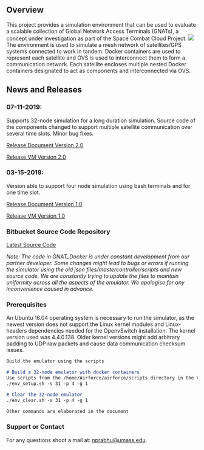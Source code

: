 ## Overview
This project provides a simulation environment that can be used to evaluate a scalable collection of Global Network Access Terminals (GNATs), a concept under investigation as part of the Space Combat Cloud Project.
<img src="https://raw.githubusercontent.com/nprabhu2195/SpaceCloudSite/master/Imageforwebsite.jpg">
The environment is used to simulate a mesh network of satellites/GPS systems connected to work in tandem. Docker containers are used to represent each satellite and OVS is used to interconnect them to form a communication network. Each satellite encloses multiple nested Docker containers designated to act as components and interconnected via OVS. 


## News and Releases

### 07-11-2019: 

Supports 32-node simulation for a long duration simulation. Source code of the components changed to support multiple satellite communication over several time slots. Minor bug fixes.

[Release Document Version 2.0](https://github.com/nprabhu2195/SpaceCloudSite/blob/master/spacecloud-sim_doc2.0.pdf)

[Release VM Version 2.0](https://drive.google.com/drive/folders/1O8I_HlIIV7AfLQYlbiITgpC0-AUNQ6qu?usp=sharing)

### 03-15-2019: 
Version able to support four node simulation using bash terminals and for one time slot.

[Release Document Version 1.0](https://github.com/nprabhu2195/SpaceCloudSite/blob/master/spacecloud-sim_doc1.0.pdf)

[Release VM Version 1.0](https://drive.google.com/drive/folders/1Q4xO22gOut770oWz0WkOZw57l22u55Gf?usp=sharing)

### Bitbucket Source Code Repository

[Latest Source Code](https://bitbucket.org/DawnZhang/airforce/src/develop/)

_Note: The code in GNAT_Docker is under constant development from our partner developer. Some changes might lead to bugs or errors if running the simulator using the old json files/mastercontroller/scripts and new source code. We are constantly trying to update the files to maintain uniformity across all the aspects of the emulator. We apologise for any inconvenience caused in advance._

### Prerequisites

An Ubuntu 16.04 operating system is necessary to run the simulator, as the newest version does not support the Linux kernel modules and Linux-headers dependencies needed for the OpenvSwitch installation. The kernel version used was 4.4.0.138. Older kernel versions might add arbitrary padding to UDP raw packets and cause data communication checksum issues. 

```markdown
Build the emulator using the scripts

# Build a 32-node emulator with docker containers
Use scripts from the /home/Airforce/airforce/scripts directory in the VM
./env_setup.sh -s 31 -p 4 -g 1

# Clear the 32-node emulator
./env_clear.sh -s 31 -p 4 -g 1

Other commands are elaborated in the document
```

### Support or Contact

For any questions shoot a mail at: nprabhu@umass.edu.

